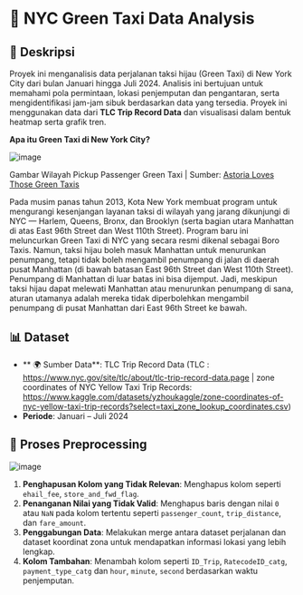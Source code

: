 # 🚖 NYC Green Taxi Data Analysis

## 📖 Deskripsi
Proyek ini menganalisis data perjalanan taksi hijau (Green Taxi) di New York City dari bulan Januari hingga Juli 2024. Analisis ini bertujuan untuk memahami pola permintaan, lokasi penjemputan dan pengantaran, serta mengidentifikasi jam-jam sibuk berdasarkan data yang tersedia. Proyek ini menggunakan data dari **TLC Trip Record Data** dan visualisasi dalam bentuk heatmap serta grafik tren.

**Apa itu Green Taxi di New York City?**

![image](https://github.com/user-attachments/assets/3b78a8ed-ee59-4e90-86bf-569e0ae0d2be)

Gambar Wilayah Pickup Passenger Green Taxi | Sumber: [Astoria Loves Those Green Taxis](https://weheartastoria.com/2014/06/astoria-loves-those-green-taxis/)

  Pada musim panas tahun 2013, Kota New York membuat program untuk mengurangi kesenjangan layanan taksi di wilayah yang jarang dikunjungi di NYC — Harlem, Queens, Bronx, dan Brooklyn (serta bagian utara Manhattan di atas East 96th Street dan West 110th Street). Program baru ini meluncurkan Green Taxi di NYC yang secara resmi dikenal sebagai Boro Taxis.
Namun, taksi hijau boleh masuk Manhattan untuk menurunkan penumpang, tetapi tidak boleh mengambil penumpang di jalan di daerah pusat Manhattan (di bawah batasan East 96th Street dan West 110th Street). Penumpang di Manhattan di luar batas ini bisa dijemput. Jadi, meskipun taksi hijau dapat melewati Manhattan atau menurunkan penumpang di sana, aturan utamanya adalah mereka tidak diperbolehkan mengambil penumpang di pusat Manhattan dari East 96th Street ke bawah.

## 📊 Dataset
- ** 🌍 Sumber Data**: TLC Trip Record Data
  (TLC : https://www.nyc.gov/site/tlc/about/tlc-trip-record-data.page | zone coordinates of NYC Yellow Taxi Trip Records: https://www.kaggle.com/datasets/yzhoukaggle/zone-coordinates-of-nyc-yellow-taxi-trip-records?select=taxi_zone_lookup_coordinates.csv)
- **Periode**: Januari – Juli 2024

## 🔄 Proses Preprocessing
![image](https://github.com/user-attachments/assets/73d6b088-803f-4d28-829b-7d2fcdf23a20)
1. **Penghapusan Kolom yang Tidak Relevan**: Menghapus kolom seperti `ehail_fee`, `store_and_fwd_flag`.
2. **Penanganan Nilai yang Tidak Valid**: Menghapus baris dengan nilai `0` atau `NaN` pada kolom tertentu seperti `passenger_count`, `trip_distance`, dan `fare_amount`.
3. **Penggabungan Data**: Melakukan merge antara dataset perjalanan dan dataset koordinat zona untuk mendapatkan informasi lokasi yang lebih lengkap.
4. **Kolom Tambahan**: Menambah kolom seperti `ID_Trip`, `RatecodeID_catg`, `payment_type_catg` dan `hour`, `minute`, `second` berdasarkan waktu penjemputan.
